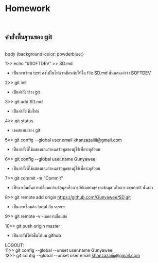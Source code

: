 
<h1> Homework </h1> <br/>
 <h2> คำสั่งพื้นฐานของ git </h2> <br/>
  body {background-color: powderblue;}
  
1>> echo "#SOFTDEV" >> SD.md <br/>
  - เป็นการเขียน text ลงไปในไฟล์ เหมือนกับให้ใน file SD.md นั้นแสดงคำว่า SOFTDEV <br/>
  
2>> git init <br/>
  - เป็นคำสั่งสร้าง git <br/>
  
3>> git add SD.md <br/>
  - เป็นคำสั่งเพิ่มไฟล์ <br/>
  
4>> git status <br/>
  -   เชคสถานะของ git <br/>

5>> git config --global user.email khanzazaiiii@gmail.com <br/>
  -   เป็นคำสั่งที่ใช้แสดงและกำหนดข้อมูลของผู้ใช้เพื่อระบุตัวตน <br/>
  
6>> git config --global user.name Gunyawee <br/>
  -    เป็นคำสั่งที่ใช้แสดงและกำหนดข้อมูลของผู้ใช้เพื่อระบุตัวตน <br/>
  
7>> git commit -m "Commit"
  - เป็รการยืนยันการเปลี่ยนแปลงข้อมูลหรือการอัปเดทบ่าสุดของข้อมูล หรือการ commit นั้นเอง <br/>
   
8>> git remote add origin https://github.com/Gunyawee/SD.git
   - เป็นการเชื่อมต่อ local กับ sever <br/>
   
9>> git remote -v
   -เชคการเชื่อมต่อ <br/>
   
10>> git push origin master
   - เป็นกาอัฟไฟล์ขึ้นไปบน github  <br/>
   


LOGOUT: <br/>
11>> git config --global --unset user.name Gunyawee <br/>
12>> git config --global --unset user.email khanzazaiiii@gmail.com <br/>
  # <br/>





  
  
  




